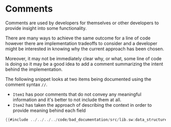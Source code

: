 # Comments

Comments are used by developers for themselves or other developers to provide insight into some functionality.

There are many ways to achieve the same outcome for a line of code however there are implementation tradeoffs to consider and a developer might be interested in knowing why the current approach has been chosen. 

Moreover, it may not be immediately clear why, or what, some line of code is doing so it may be a good idea to add a comment summarizing the intent behind the implementation.

The following snippet looks at two items being documented using the comment syntax `//`.

- `Item1` has poor comments that do not convey any meaningful information and it's better to not include them at all.
- `Item2` has taken the approach of describing the context in order to provide meaning behind each field

```rust
{{#include ../../../../code/bad_documentation/src/lib.sw:data_structures}}
```
